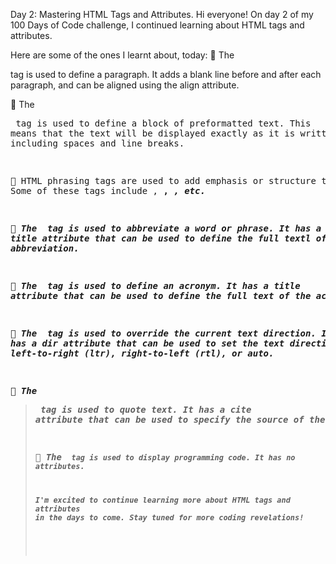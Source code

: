 Day 2: Mastering HTML Tags and Attributes.
Hi everyone! On day 2 of my 100 Days of Code challenge, I continued learning about HTML tags and attributes.

Here are some of the ones I learnt about, today:
📝 The <p> tag is used to define a paragraph. It adds a blank line before and after each paragraph, and can be aligned using the align attribute.

📝 The <pre> tag is used to define a block of preformatted text. This means that the text will be displayed exactly as it is written, including spaces and line breaks.

📝 HTML phrasing tags are used to add emphasis or structure to text. Some of these tags include <abbr>, <strong>, <em>, etc.

📝 The <abbr> tag is used to abbreviate a word or phrase. It has a title attribute that can be used to define the full textl of the abbreviation.

📝 The <acronym> tag is used to define an acronym. It has a title attribute that can be used to define the full text of the acronym.

📝 The <bdo> tag is used to override the current text direction. It has a dir attribute that can be used to set the text direction to left-to-right (ltr), right-to-left (rtl), or auto.

📝 The <blockquote> tag is used to quote text. It has a cite attribute that can be used to specify the source of the quoted text.

📝 The <code> tag is used to display programming code. It has no attributes.

I'm excited to continue learning more about HTML tags and attributes in the days to come. Stay tuned for more coding revelations!
